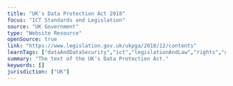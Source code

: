 ```yaml
---
title: "UK's Data Protection Act 2018"
focus: "ICT Standards and Legislation"
source: "UK Government"
type: "Website Resource"
openSource: true
link: "https://www.legislation.gov.uk/ukpga/2018/12/contents"
learnTags: ["dataAndDataSecurity","ict","legislationAndLaw","rights","government"]
summary: "The text of the UK's Data Protection Act."
keywords: []
jurisdiction: ["UK"]
---
```

